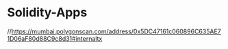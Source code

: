 # Solidity-Apps

//https://mumbai.polygonscan.com/address/0x5DC47161c060896C635AE71D06aF80d88C9c8d31#internaltx